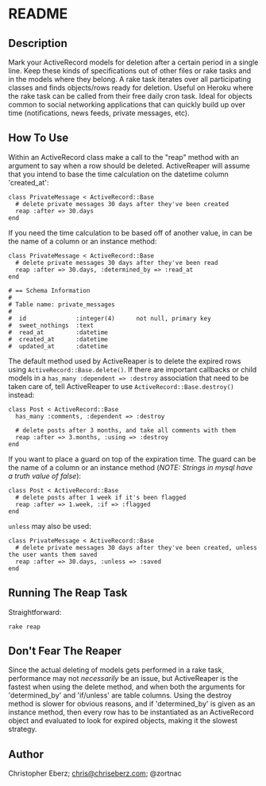 # README #

## Description ##

Mark your ActiveRecord models for deletion after a certain period in a single line.  Keep these kinds of specifications out of other files or rake tasks and in the models where they belong.  A rake task iterates over all participating classes and finds objects/rows ready for deletion.  Useful on Heroku where the rake task can be called from their free daily cron task.  Ideal for objects common to social networking applications that can quickly build up over time (notifications, news feeds, private messages, etc).

## How To Use ##

Within an ActiveRecord class make a call to the "reap" method with an argument to say when a row should be deleted.  ActiveReaper will assume that you intend to base the time calculation on the datetime column 'created_at':

    class PrivateMessage < ActiveRecord::Base
      # delete private messages 30 days after they've been created
      reap :after => 30.days
    end

If you need the time calculation to be based off of another value, in can be the name of a column or an instance method:

    class PrivateMessage < ActiveRecord::Base
      # delete private messages 30 days after they've been read
      reap :after => 30.days, :determined_by => :read_at
    end
    
    # == Schema Information
    #
    # Table name: private_messages
    #
    #  id              :integer(4)      not null, primary key
    #  sweet_nothings  :text
    #  read_at         :datetime
    #  created_at      :datetime
    #  updated_at      :datetime

The default method used by ActiveReaper is to delete the expired rows using `ActiveRecord::Base.delete()`.  If there are important callbacks or child models in a `has_many :dependent => :destroy` association that need to be taken care of, tell ActiveReaper to use `ActiveRecord::Base.destroy()` instead:

    class Post < ActiveRecord::Base
      has_many :comments, :dependent => :destroy
      
      # delete posts after 3 months, and take all comments with them
      reap :after => 3.months, :using => :destroy
    end

If you want to place a guard on top of the expiration time.  The guard can be the name of a column or an instance method (_NOTE: Strings in mysql have a truth value of false_): 

    class Post < ActiveRecord::Base
      # delete posts after 1 week if it's been flagged
      reap :after => 1.week, :if => :flagged
    end

`unless` may also be used:

    class PrivateMessage < ActiveRecord::Base
      # delete private messages 30 days after they've been created, unless the user wants them saved
      reap :after => 30.days, :unless => :saved
    end

## Running The Reap Task ##

Straightforward:

    rake reap

## Don't Fear The Reaper ##

Since the actual deleting of models gets performed in a rake task, performance may not _necessarily_ be an issue, but ActiveReaper is the fastest when using the delete method, and when both the arguments for 'determined\_by' and 'if/unless' are table columns.  Using the destroy method is slower for obvious reasons, and if 'determined\_by' is given as an instance method, then every row has to be instantiated as an ActiveRecord object and evaluated to look for expired objects, making it the slowest strategy.

## Author ##

Christopher Eberz; chris@chriseberz.com; @zortnac